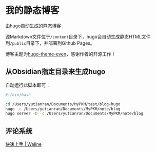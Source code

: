 # 我的静态博客

由hugo自动生成的静态博客

源Markdown文件位于`/content`目录下，hugo会自动生成静态HTML文件到`/public`目录下，并部署到Github Pages。

博客主题为[hugo-theme-even](https://github.com/olOwOlo/hugo-theme-even)，感谢作者的开源工作！

## 从Obsidian指定目录来生成hugo

自动运行此脚本即可：

```bash
#!/bin/bash

cd /Users/yutianran/Documents/MyPKM/test/blog-hugo
hugo -c /Users/yutianran/Documents/MyPKM/note/blog
hugo server -D -c /Users/yutianran/Documents/MyPKM/note/blog
```

## 评论系统

[快速上手 | Waline](https://waline.js.org/guide/get-started/ )